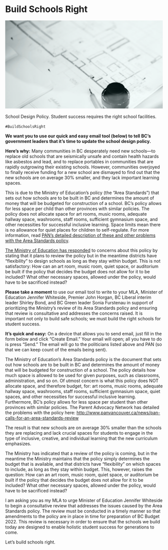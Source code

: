 # Build Schools Right

<img alt="School architectural plans" class="hero" src="/images/1706786274.png"/>

School Design Policy. Student success requires the
right school facilities.

`#BuildSchoolsRight`

**We want you to use our quick and easy email tool (below) to tell BC’s government leaders that it’s time to update the school design policy.**

**Here’s why:** Many communities in BC desperately need new schools—to replace old schools that are seismically unsafe and contain health hazards like asbestos and lead, and to replace portables in communities that are rapidly outgrowing their existing schools. However, communities overjoyed to finally receive funding for a new school are dismayed to find out that the new schools are on average 30% smaller, and they lack important learning spaces.

This is due to the Ministry of Education’s policy (the “Area Standards”) that sets out how schools are to be built in BC and determines the amount of money that will be budgeted for construction of a school. BC’s policy allows for less space per child than other provinces with similar policies. The policy does not allocate space for art rooms, music rooms, adequate hallway space, washrooms, staff rooms, sufficient gymnasium space, and other necessities for successful inclusive learning. Space limits mean there is no allowance for quiet places for children to self-regulate. For more information, read [PAN’s detailed description of these and other problems with the Area Standards policy](/downloads/181015_pan_brief_on_area_standards.pdf).

[The Ministry of Education has responded](https://www.vsb.bc.ca/District/Board-of-Education/Advocacy/Advocacy-Correspondence/Documents/sbfile/181231/20181130_MinisterAreaStandards.pdf) to concerns about this policy by stating that it plans to review the policy but in the meantime districts have “flexibility” to design schools as long as they stay within budget. This is not satisfactory: How can an art room, music room, quiet space, or auditorium be built if the policy that decides the budget does not allow for it to be included? What other necessary spaces, allowed under the policy, would have to be sacrificed instead?

**Please take a moment** to use our email tool to write to your MLA, Minister of Education Jennifer Whiteside, Premier John Horgan, BC Liberal interim leader Shirley Bond, and BC Green leader Sonia Furstenau in support of prioritizing the Ministry’s review of its Area Standards policy and ensuring that review is consultative and addresses the concerns raised. It is important not only to build safe schools; we must build the right schools for student success.

**It’s quick and easy:** On a device that allows you to send email, just fill in the form below and click “Create Email.” Your email will open; all you have to do is press “Send.” The email will go to the politicians listed above and PAN (so that we can keep count of the emails being sent).

<div class="email">
<p>The Ministry of Education’s Area Standards policy is the document that sets out how schools are to be built in BC and determines the amount of money that will be budgeted for construction of a school. The policy details how much space is allowed to be used for given purposes, such as classrooms, administration, and so on. Of utmost concern is what this policy does NOT allocate space, and therefore budget, for: art rooms, music rooms, adequate hallway space, washrooms, staff rooms, sufficient gymnasium space, quiet spaces, and other necessities for successful inclusive learning. Furthermore, BC’s policy allows for less space per student than other provinces with similar policies. The Parent Advocacy Network has detailed the problems with the policy here: <a href="http://www.panvancouver.ca/news/pan-calls-for-an-area-standards-review">http://www.panvancouver.ca/news/pan-calls-for-an-area-standards-review</a></p>

<p>The result is that new schools are on average 30% smaller than the schools they are replacing and lack crucial spaces for students to engage in the type of inclusive, creative, and individual learning that the new curriculum emphasizes.</p>

<p>The Ministry has indicated that a review of the policy is coming, but in the meantime the Ministry maintains that the policy simply determines the budget that is available, and that districts have “flexibility” on which spaces to include, as long as they stay within budget. This, however, raises the question: How can an art room, music room, quiet space, or auditorium be built if the policy that decides the budget does not allow for it to be included? What other necessary spaces, allowed under the policy, would have to be sacrificed instead?</p>

<p>I am asking you as my MLA to urge Minister of Education Jennifer Whiteside to begin a consultative review that addresses the issues caused by the Area Standards policy. The review must be conducted in a timely manner so that amendments to the policy are in place in time for preparation of BC Budget 2022. This review is necessary in order to ensure that the schools we build today are designed to enable holistic student success for generations to come.</p>

<p>Let’s build schools right.</p>

</div>

